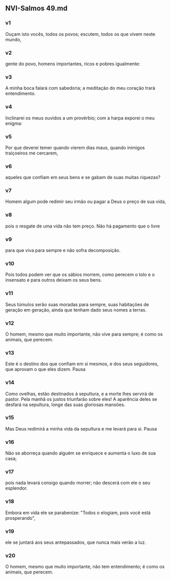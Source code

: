## NVI-Salmos 49.md
### v1
 Ouçam isto vocês, todos os povos; escutem, todos os que vivem neste mundo,
### v2
 gente do povo, homens importantes, ricos e pobres igualmente:
### v3
 A minha boca falará com sabedoria; a meditação do meu coração trará entendimento.
### v4
 Inclinarei os meus ouvidos a um provérbio; com a harpa exporei o meu enigma:
### v5
 Por que deverei temer quando vierem dias maus, quando inimigos traiçoeiros me cercarem,
### v6
 aqueles que confiam em seus bens e se gabam de suas muitas riquezas?
### v7
 Homem algum pode redimir seu irmão ou pagar a Deus o preço de sua vida,
### v8
 pois o resgate de uma vida não tem preço. Não há pagamento que o livre
### v9
 para que viva para sempre e não sofra decomposição.
### v10
 Pois todos podem ver que os sábios morrem, como perecem o tolo e o insensato e para outros deixam os seus bens.
### v11
 Seus túmulos serão suas moradas para sempre, suas habitações de geração em geração, ainda que tenham dado seus nomes a terras.
### v12
 O homem, mesmo que muito importante, não vive para sempre; é como os animais, que perecem.
### v13
 Este é o destino dos que confiam em si mesmos, e dos seus seguidores, que aprovam o que eles dizem. Pausa
### v14
 Como ovelhas, estão destinados à sepultura, e a morte lhes servirá de pastor. Pela manhã os justos triunfarão sobre eles! A aparência deles se desfará na sepultura, longe das suas gloriosas mansões.
### v15
 Mas Deus redimirá a minha vida da sepultura e me levará para si. Pausa
### v16
 Não se aborreça quando alguém se enriquece e aumenta o luxo de sua casa;
### v17
 pois nada levará consigo quando morrer; não descerá com ele o seu esplendor.
### v18
 Embora em vida ele se parabenize: "Todos o elogiam, pois você está prosperando",
### v19
 ele se juntará aos seus antepassados, que nunca mais verão a luz.
### v20
 O homem, mesmo que muito importante, não tem entendimento; é como os animais, que perecem.
